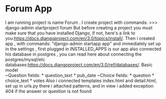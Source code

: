 # Forum App
I am running project is name Forum . I create project with commands: >>> django-admin startproject forum 
But before creating a project you must make sure that you have installed Django, if not, here's a link to you:https://docs.djangoproject.com/en/3.0/topics/install/. Then i created app , with commands: "django-admin startapp app" and immediately set up in the settings , first plugged in INSTALLED_APPS is our app also connected his database in postgres , you can read here about connecting the postgres/mysql/etc databases:https://docs.djangoproject.com/en/3.0/ref/databases/.
Basic model</br>
~Question
fields: * question_text
        * pub_date
~Choice
fields: * question
        * choice_text
        * votes
Also i connected templates index.html and detail.html, set up in urls.py there i attached patterns, and in view i added exception 404 if the answer or question is not found
